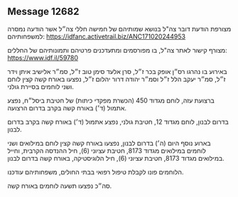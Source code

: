 ## Message 12682

מצורפת הודעת דובר צה"ל בנושא שמותיהם של חמישה חללי צה״ל אשר הודעה נמסרה למשפחותיהם: https://idfanc.activetrail.biz/ANC171020244953

מצורף קישור לאתר צה"ל, בו מפורסמים ומתעדכנים פרטיהם ותמונותיהם של החללים:
https://www.idf.il/59780

באירוע בו נהרגו רס״ן אופק בכר ז״ל, סרן אלעד סימן טוב ז״ל, סמ״ר אלישיב איתן וידר ז״ל, סמ״ר יעקב הלל ז״ל וסמ״ר יהודה דרור יהלום ז״ל, נפצעו באורח קשה קצין לוחם ושני לוחמים בסיירת גולני.

ברצועת עזה, לוחם מגדוד 450 (הכשרת מפקדי כיתות) של חטיבת ביסל״ח, נפצע אתמול (ד׳) באורח קשה בקרב בדרום הרצועה.

בדרום לבנון, לוחם מגדוד 12, חטיבת גולני, נפצע אתמול (ד׳) באורח קשה בקרב בדרום לבנון. 

בארוע נוסף היום (ה׳) בדרום לבנון, נפצעו באורח קשה קצין לוחם במילואים ושני לוחמים במילואים מגדוד 8173, חטיבת עציוני (6), חיל ההנדסה הקרבית, וחייל במילואים מגדוד 8173, חטיבת עציוני (6), חיל הלוגיסטיקה, באורח קשה בדרום לבנון.

הלוחמים פונו לקבלת טיפול רפואי בבתי החולים, משפחותיהם עודכנו.

סה״כ נפצעו תשעה לוחמים באורח קשה.

